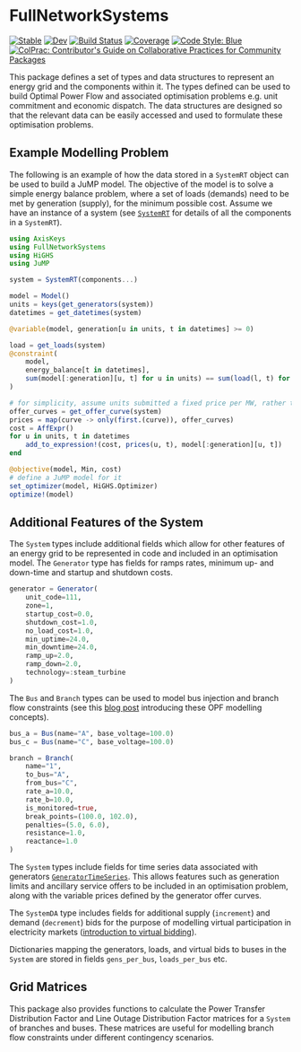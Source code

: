 # FullNetworkSystems

[![Stable](https://img.shields.io/badge/docs-stable-blue.svg)](https://invenia.github.io/FullNetworkSystems.jl/stable)
[![Dev](https://img.shields.io/badge/docs-dev-blue.svg)](https://invenia.github.io/FullNetworkSystems.jl/dev)
[![Build Status](https://github.com/invenia/FullNetworkSystems.jl/actions/workflows/CI.yml/badge.svg?branch=main)](https://github.com/invenia/FullNetworkSystems.jl/actions/workflows/CI.yml?query=branch%3Amain)
[![Coverage](https://codecov.io/gh/invenia/FullNetworkSystems.jl/branch/main/graph/badge.svg)](https://codecov.io/gh/invenia/FullNetworkSystems.jl)
[![Code Style: Blue](https://img.shields.io/badge/code%20style-blue-4495d1.svg)](https://github.com/invenia/BlueStyle)
[![ColPrac: Contributor's Guide on Collaborative Practices for Community Packages](https://img.shields.io/badge/ColPrac-Contributor's%20Guide-blueviolet)](https://github.com/SciML/ColPrac)

This package defines a set of types and data structures to represent an energy grid and the components within it.
The types defined can be used to build Optimal Power Flow and associated optimisation problems e.g. unit commitment and economic dispatch.
The data structures are designed so that the relevant data can be easily accessed and used to formulate these optimisation problems.

## Example Modelling Problem

The following is an example of how the data stored in a `SystemRT` object can be used to build a JuMP model.
The objective of the model is to solve a simple energy balance problem, where a set of loads (demands) need to be met by generation (supply), for the minimum possible cost.
Assume we have an instance of a system (see [`SystemRT`](@ref) for details of all the components in a `SystemRT`).

```julia
using AxisKeys
using FullNetworkSystems
using HiGHS
using JuMP

system = SystemRT(components...)

model = Model()
units = keys(get_generators(system))
datetimes = get_datetimes(system)

@variable(model, generation[u in units, t in datetimes] >= 0)

load = get_loads(system)
@constraint(
    model,
    energy_balance[t in datetimes],
    sum(model[:generation][u, t] for u in units) == sum(load(l, t) for l in axiskeys(load, 1))
)

# for simplicity, assume units submitted a fixed price per MW, rather than a variable price offer curve
offer_curves = get_offer_curve(system)
prices = map(curve -> only(first.(curve)), offer_curves)
cost = AffExpr()
for u in units, t in datetimes
    add_to_expression!(cost, prices(u, t), model[:generation][u, t])
end

@objective(model, Min, cost)
# define a JuMP model for it
set_optimizer(model, HiGHS.Optimizer)
optimize!(model)
```

## Additional Features of the System

The `System` types include additional fields which allow for other features of an energy grid to be represented in code and included in an optimisation model.
The `Generator` type has fields for ramps rates, minimum up- and down-time and startup and shutdown costs.

```julia
generator = Generator(
    unit_code=111,
    zone=1,
    startup_cost=0.0,
    shutdown_cost=1.0,
    no_load_cost=1.0,
    min_uptime=24.0,
    min_downtime=24.0,
    ramp_up=2.0,
    ramp_down=2.0,
    technology=:steam_turbine
)
```
The `Bus` and `Branch` types can be used to model bus injection and branch flow constraints (see this [blog post](https://invenia.github.io/blog/2021/06/18/opf-intro/) introducing these OPF modelling concepts).

```julia
bus_a = Bus(name="A", base_voltage=100.0)
bus_c = Bus(name="C", base_voltage=100.0)

branch = Branch(
    name="1",
    to_bus="A",
    from_bus="C",
    rate_a=10.0,
    rate_b=10.0,
    is_monitored=true,
    break_points=(100.0, 102.0),
    penalties=(5.0, 6.0),
    resistance=1.0,
    reactance=1.0
)
```

The `System` types include fields for time series data associated with generators [`GeneratorTimeSeries`](@ref).
This allows features such as generation limits and ancillary service offers to be included in an optimisation problem, along with the variable prices defined by the generator offer curves.

The `SystemDA` type includes fields for additional supply (`increment`) and demand (`decrement`) bids for the purpose of modelling virtual participation in electricity markets ([introduction to virtual bidding](https://hepg.hks.harvard.edu/publications/virtual-bidding-and-electricity-market-design)).

Dictionaries mapping the generators, loads, and virtual bids to buses in the `System` are stored in fields `gens_per_bus`, `loads_per_bus` etc.

## Grid Matrices

This package also provides functions to calculate the Power Transfer Distribution Factor and Line Outage Distribution Factor matrices for a `System` of branches and buses.
These matrices are useful for modelling branch flow constraints under different contingency scenarios.
